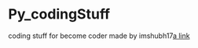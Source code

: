# Py_codingStuff
coding stuff for become coder made by imshubh17[a link](https://github.com/imshubh17)
